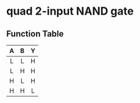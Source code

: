 # quad 2-input NAND gate

## Function Table

| A   | B   | Y   |
|:---:|:---:|:---:|
| L   | L   | H   |
| L   | H   | H   |
| H   | L   | H   |
| H   | H   | L   |
